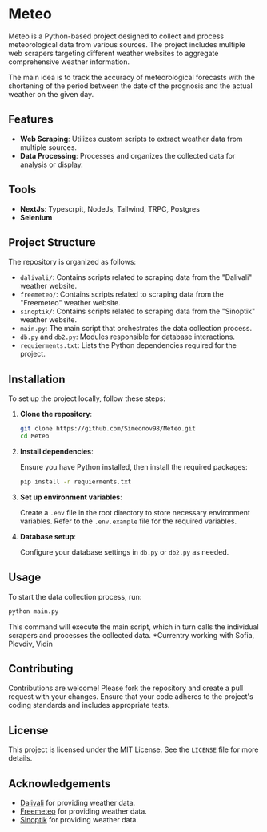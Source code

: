 # Meteo

Meteo is a Python-based project designed to collect and process meteorological data from various sources. The project includes multiple web scrapers targeting different weather websites to aggregate comprehensive weather information.

The main idea is to track the accuracy of meteorological forecasts with the shortening of the period between the date of the prognosis and the actual weather on the given day. 

## Features

- **Web Scraping**: Utilizes custom scripts to extract weather data from multiple sources.
- **Data Processing**: Processes and organizes the collected data for analysis or display.

## Tools

- **NextJs**: Typescrpit, NodeJs, Tailwind, TRPC, Postgres
- **Selenium**

## Project Structure

The repository is organized as follows:

- `dalivali/`: Contains scripts related to scraping data from the "Dalivali" weather website.
- `freemeteo/`: Contains scripts related to scraping data from the "Freemeteo" weather website.
- `sinoptik/`: Contains scripts related to scraping data from the "Sinoptik" weather website.
- `main.py`: The main script that orchestrates the data collection process.
- `db.py` and `db2.py`: Modules responsible for database interactions.
- `requierments.txt`: Lists the Python dependencies required for the project.

## Installation

To set up the project locally, follow these steps:

1. **Clone the repository**:

   ```bash
   git clone https://github.com/Simeonov98/Meteo.git
   cd Meteo
   ```

2. **Install dependencies**:

   Ensure you have Python installed, then install the required packages:

   ```bash
   pip install -r requierments.txt
   ```

3. **Set up environment variables**:

   Create a `.env` file in the root directory to store necessary environment variables. Refer to the `.env.example` file for the required variables.

4. **Database setup**:

   Configure your database settings in `db.py` or `db2.py` as needed.

## Usage

To start the data collection process, run:

```bash
python main.py
```

This command will execute the main script, which in turn calls the individual scrapers and processes the collected data.
*Currentry working with Sofia, Plovdiv, Vidin

## Contributing

Contributions are welcome! Please fork the repository and create a pull request with your changes. Ensure that your code adheres to the project's coding standards and includes appropriate tests.

## License

This project is licensed under the MIT License. See the `LICENSE` file for more details.

## Acknowledgements

- [Dalivali](https://www.dalivali.bg/) for providing weather data.
- [Freemeteo](https://freemeteo.com/) for providing weather data.
- [Sinoptik](https://sinoptik.bg/) for providing weather data.
